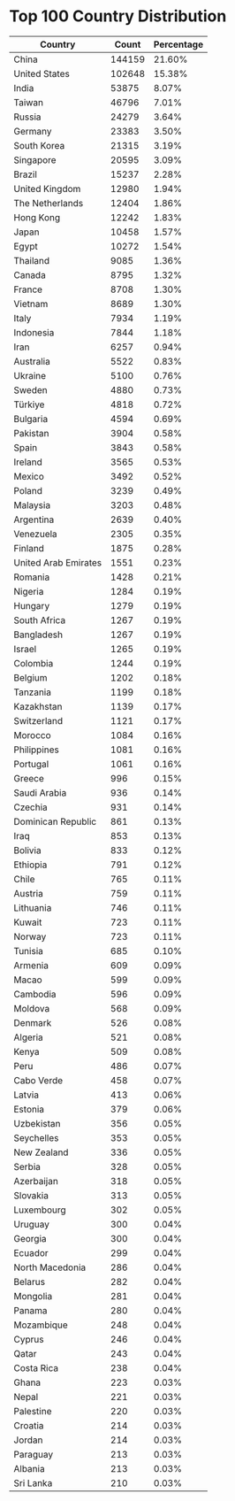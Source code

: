 # Top 100 Country Distribution
| Country | Count | Percentage |
|----|----|----|
| China | 144159 | 21.60% |
| United States | 102648 | 15.38% |
| India | 53875 | 8.07% |
| Taiwan | 46796 | 7.01% |
| Russia | 24279 | 3.64% |
| Germany | 23383 | 3.50% |
| South Korea | 21315 | 3.19% |
| Singapore | 20595 | 3.09% |
| Brazil | 15237 | 2.28% |
| United Kingdom | 12980 | 1.94% |
| The Netherlands | 12404 | 1.86% |
| Hong Kong | 12242 | 1.83% |
| Japan | 10458 | 1.57% |
| Egypt | 10272 | 1.54% |
| Thailand | 9085 | 1.36% |
| Canada | 8795 | 1.32% |
| France | 8708 | 1.30% |
| Vietnam | 8689 | 1.30% |
| Italy | 7934 | 1.19% |
| Indonesia | 7844 | 1.18% |
| Iran | 6257 | 0.94% |
| Australia | 5522 | 0.83% |
| Ukraine | 5100 | 0.76% |
| Sweden | 4880 | 0.73% |
| Türkiye | 4818 | 0.72% |
| Bulgaria | 4594 | 0.69% |
| Pakistan | 3904 | 0.58% |
| Spain | 3843 | 0.58% |
| Ireland | 3565 | 0.53% |
| Mexico | 3492 | 0.52% |
| Poland | 3239 | 0.49% |
| Malaysia | 3203 | 0.48% |
| Argentina | 2639 | 0.40% |
| Venezuela | 2305 | 0.35% |
| Finland | 1875 | 0.28% |
| United Arab Emirates | 1551 | 0.23% |
| Romania | 1428 | 0.21% |
| Nigeria | 1284 | 0.19% |
| Hungary | 1279 | 0.19% |
| South Africa | 1267 | 0.19% |
| Bangladesh | 1267 | 0.19% |
| Israel | 1265 | 0.19% |
| Colombia | 1244 | 0.19% |
| Belgium | 1202 | 0.18% |
| Tanzania | 1199 | 0.18% |
| Kazakhstan | 1139 | 0.17% |
| Switzerland | 1121 | 0.17% |
| Morocco | 1084 | 0.16% |
| Philippines | 1081 | 0.16% |
| Portugal | 1061 | 0.16% |
| Greece | 996 | 0.15% |
| Saudi Arabia | 936 | 0.14% |
| Czechia | 931 | 0.14% |
| Dominican Republic | 861 | 0.13% |
| Iraq | 853 | 0.13% |
| Bolivia | 833 | 0.12% |
| Ethiopia | 791 | 0.12% |
| Chile | 765 | 0.11% |
| Austria | 759 | 0.11% |
| Lithuania | 746 | 0.11% |
| Kuwait | 723 | 0.11% |
| Norway | 723 | 0.11% |
| Tunisia | 685 | 0.10% |
| Armenia | 609 | 0.09% |
| Macao | 599 | 0.09% |
| Cambodia | 596 | 0.09% |
| Moldova | 568 | 0.09% |
| Denmark | 526 | 0.08% |
| Algeria | 521 | 0.08% |
| Kenya | 509 | 0.08% |
| Peru | 486 | 0.07% |
| Cabo Verde | 458 | 0.07% |
| Latvia | 413 | 0.06% |
| Estonia | 379 | 0.06% |
| Uzbekistan | 356 | 0.05% |
| Seychelles | 353 | 0.05% |
| New Zealand | 336 | 0.05% |
| Serbia | 328 | 0.05% |
| Azerbaijan | 318 | 0.05% |
| Slovakia | 313 | 0.05% |
| Luxembourg | 302 | 0.05% |
| Uruguay | 300 | 0.04% |
| Georgia | 300 | 0.04% |
| Ecuador | 299 | 0.04% |
| North Macedonia | 286 | 0.04% |
| Belarus | 282 | 0.04% |
| Mongolia | 281 | 0.04% |
| Panama | 280 | 0.04% |
| Mozambique | 248 | 0.04% |
| Cyprus | 246 | 0.04% |
| Qatar | 243 | 0.04% |
| Costa Rica | 238 | 0.04% |
| Ghana | 223 | 0.03% |
| Nepal | 221 | 0.03% |
| Palestine | 220 | 0.03% |
| Croatia | 214 | 0.03% |
| Jordan | 214 | 0.03% |
| Paraguay | 213 | 0.03% |
| Albania | 213 | 0.03% |
| Sri Lanka | 210 | 0.03% |
